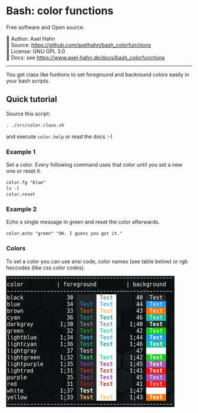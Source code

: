 # Bash: color functions

Free software and Open source.

👤 Author: Axel Hahn \
📄 Source: <https://github.com/axelhahn/bash_colorfunctions> \
📜 License: GNU GPL 3.0 \
📗 Docs: see <https://www.axel-hahn.de/docs/bash_colorfunctions>

---


You get class like funtions to set foreground and backround colors easily in your bash scripts. 

## Quick tutorial

Source this script:

```txt
. ./src/color.class.sh
```

and execute `color.help` or read the docs :-)

### Example 1

Set a color. Every following command uses that color until you set a new one or reset it.

```shell
color.fg "blue"
ls -l
color.reset
```

### Example 2

Echo a single message in green and reset the color afterwards.

```shell
color.echo "green" "OK. I guess you got it."
```

### Colors

To set a color you can use ansi code, color names (see table below) or rgb heccodes (like css color codes).

![List of color names and its values](docs/images/color_list.png)
